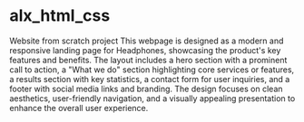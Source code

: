 # alx_html_css
Website from scratch project
This webpage is designed as a modern and responsive landing page for Headphones, showcasing the product's key features and benefits. The layout includes a hero section with a prominent call to action, a "What we do" section highlighting core services or features, a results section with key statistics, a contact form for user inquiries, and a footer with social media links and branding. The design focuses on clean aesthetics, user-friendly navigation, and a visually appealing presentation to enhance the overall user experience.
